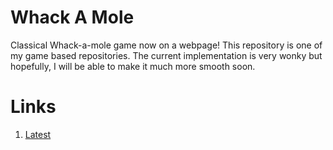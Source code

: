 # Whack A Mole

Classical Whack-a-mole game now on a webpage! This repository is one of my game based repositories. The current implementation is very wonky but hopefully, I will be able to make it much more smooth soon.

# Links

1. [Latest](https://prince-thind.github.io/whack-a-mole/)